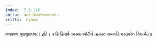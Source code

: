 ```yaml
---
index:  7.3.110
sutra:  ऋतो ङिसर्वनामस्थानयोः।
vritti:  nyasa
---
```


`तपरकरणं मुखसुखार्थम्()` इति। न हि ङिसर्वनामस्थानयोर्दीर्घ ऋकारः सम्भवति यस्तपरेण निवर्त्त्येत॥
